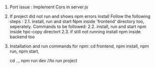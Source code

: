 1. Port issue : Implement Cors in server.js
2. If project did not run and shows npm errors install Follow the following steps :
  2.1. install, run and start Npm inside 'frontend' directory too, seperately. Commands to be followed:
  2.2. install, run and start npm inside hpc-copy directort
  2.3. if still not running install npm inside backend too
3. Installation and run commands for npm:
    cd frontend,
    npm install,
    npm run,
    npm start,

    cd ..,
    npm run dev //to run project
